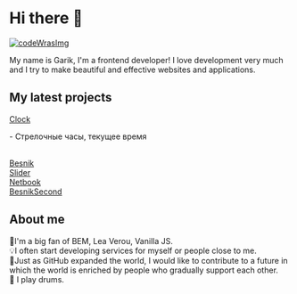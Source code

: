 <h1>Hi there 👋</h1 

<!--
**Garik9402/Garik9402** is a ✨ _special_ ✨ repository because its `README.md` (this file) appears on your GitHub prof
-->
<a href='https://www.codewars.com/users/Garik9402'>
 <img src='https://www.codewars.com/users/Garik9402/badges/large' alt='codeWrasImg'></img>
</a>
  
 <p>My name is Garik, I'm a frontend developer! I love development very much and I try to make beautiful and effective websites and applications.
 
 <h2>My latest projects</h2>
  <a href='https://github.com/Garik9402/Clock'>Clock</a> <p>- Стрелочные часы, текущее время</p> <br />
  <a href='https://garik9402.github.io/Besnik/'>Besnik</a><br />
  <a href='https://github.com/Garik9402/slider-aplic'>Slider</a><br />
  <a href='https://garik9402.github.io/Netbook/'>Netbook</a><br />
  <a href='https://github.com/Garik9402/besnisSec'>BesnikSecond</a><br />

  <h2>About me</h2>
🤟I'm a big fan of BEM, Lea Verou, Vanilla JS.<br/> 
💡I often start developing services for myself or people close to me.<br/>
🌱Just as GitHub expanded the world, I would like to contribute to a future in which the world is enriched by people who gradually support each other.<br/>
🥁 I play drums.</p>
  
